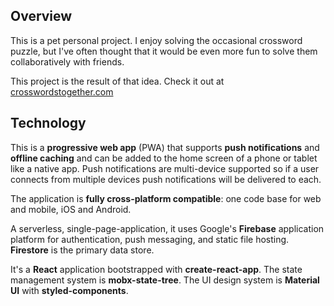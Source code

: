 ## Overview

This is a pet personal project. I enjoy solving the occasional crossword puzzle, but I've often thought that it would be even more fun to solve them collaboratively with friends.

This project is the result of that idea. Check it out at [crosswordstogether.com](https://crosswordstogether.com)

## Technology

This is a **progressive web app** (PWA) that supports **push notifications** and **offline caching** and can be added to the home screen of a phone or tablet like a native app. Push notifications are multi-device supported so if a user connects from multiple devices push notifications will be delivered to each.

The application is **fully cross-platform compatible**: one code base for web and mobile, iOS and Android.

A serverless, single-page-application, it uses Google's **Firebase** application platform for authentication, push messaging, and static file hosting. **Firestore** is the primary data store.

It's a **React** application bootstrapped with **create-react-app**. The state management system is **mobx-state-tree**. The UI design system is **Material UI** with **styled-components**.
